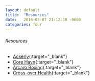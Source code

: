 ```yaml
---
layout: default
title:  "Resources"
date:   2016-05-07 21:12:38 -0600
categories: four
---
```

###### Resources
*   [Ackerly](https://calendly.com/researchedmovement/training-session){:target="_blank"}
*   [Core Havn](https://momence.com/dashboard/u/20490247/my-appointments){:target="_blank"}
*   [Arcaro Boxing](https://trial-9081ac73.sites.zenplanner.com/scheduler.cfm){:target="_blank"}
*   [Cross-over Health](https://life-at.crossoverhealth.com/){:target="_blank"}
